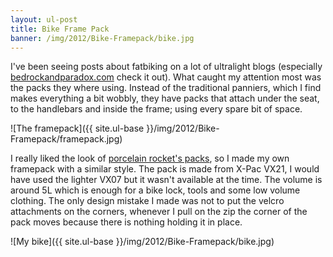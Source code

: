 ```yaml
---
layout: ul-post
title: Bike Frame Pack
banner: /img/2012/Bike-Framepack/bike.jpg
---
```


I've been seeing posts about fatbiking on a lot of ultralight blogs (especially [bedrockandparadox.com](http://bedrockandparadox.com/) check it out). What caught my attention most was the packs they where using. Instead of the traditional panniers, which I find makes everything a bit wobbly, they have packs that attach under the seat, to the handlebars and inside the frame; using every spare bit of space.

![The framepack]({{ site.ul-base }}/img/2012/Bike-Framepack/framepack.jpg)

<!--more-->

I really liked the look of [porcelain rocket's packs](http://www.porcelainrocket.com/), so I made my own framepack with a similar style. The pack is made from X-Pac VX21, I would have used the lighter VX07 but it wasn't available at the time. The volume is around 5L which is enough for a bike lock, tools and some low volume clothing. The only design mistake I made was not to put the velcro attachments on the corners, whenever I pull on the zip the corner of the pack moves because there is nothing holding it in place.

![My bike]({{ site.ul-base }}/img/2012/Bike-Framepack/bike.jpg)
